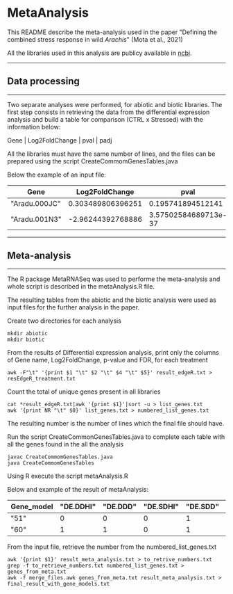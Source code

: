 # MetaAnalysis
This README describe the meta-analysis used in the paper "Defining the combined stress response in wild *Arachis*" (Mota et al., 2021)

All the libraries used in this analysis are publicy available in [ncbi](https://www.ncbi.nlm.nih.gov/bioproject/?term=PRJNA284674).

---
## Data processing 
---
Two separate analyses were performed, for abiotic and biotic libraries. 
The first step consists in retrieving the data from the differential expression analysis and build a table for comparison (CTRL x Stressed) with the information below:

Gene | Log2FoldChange | pval | padj

All the libraries must have the same number of lines, and the files can be prepared using the script CreateCommomGenesTables.java

Below the example of an input file: 

Gene | Log2FoldChange | pval | padj
------------ | ------------- | ------------- | -------------
"Aradu.000JC" | 0.303489806396251 | 0.195741894512141 | 0.326509606375421|
"Aradu.001N3" | -2.96244392768886 | 3.57502584689713e-37 | 6.9031995153895e-36

---
## Meta-analysis
---

The R package MetaRNASeq was used to performe the meta-analysis and whole script is described in the metaAnalysis.R file. 

The resulting tables from the abiotic and the biotic analysis were used as input files for the further analysis in the paper.

Create two directories for each analysis

```
mkdir abiotic
mkdir biotic
```
From the results of Differential expression analysis, print only the columns of Gene name, Log2FoldChange, p-value and FDR, for each treatment

```
awk -F"\t" '{print $1 "\t" $2 "\t" $4 "\t" $5}' result_edgeR.txt > resEdgeR_treatment.txt
```
Count the total of unique genes present in all libraries 
```
cat *result_edgeR.txt|awk '{print $1}'|sort -u > list_genes.txt
awk '{print NR "\t" $0}' list_genes.txt > numbered_list_genes.txt
```
The resulting number is the number of lines which the final file should have. 

Run the script CreateCommonGenesTables.java to complete each table with all the genes found in the all the analysis

```
javac CreateCommomGenesTables.java
java CreateCommomGenesTables
```

Using R execute the script metaAnalysis.R

Below and example of the result of metaAnalysis:

Gene_model | "DE.DDHI" | "DE.DDD" | "DE.SDHI" | "DE.SDD" | "DE.fishercomb" | "X1" | "X2"| "X3" | "X4" | "signFC" | "DE"
------------ | ------------- | ------------- | ------------- | ------------- | ------------- | ------------- | ------------- | ------------- | ------------- | ------------- | -------------
"51" | 0 | 0 | 0 | 1 | 1 | -0.151094515316481 | -0.548527912447952 | -0.220747575674181 | -1.29157607217008 | -1 | FALSE|
"60" | 1 | 1 | 0 | 1 | 1 | -2.64431233840503 | -8.91671418450554 | -1.22144069268159 | -2.75685967515926 | -1 | FALSE

From the input file, retrieve the number from the numbered_list_genes.txt

```
awk '{print $1}' result_meta_analysis.txt > to_retrive_numbers.txt
grep -f to_retrieve_numbers.txt numbered_list_genes.txt > genes_from_meta.txt
awk -f merge_files.awk genes_from_meta.txt result_meta_analysis.txt > final_result_with_gene_models.txt
```

